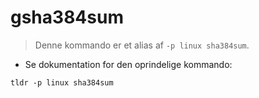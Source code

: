 # gsha384sum

> Denne kommando er et alias af `-p linux sha384sum`.

- Se dokumentation for den oprindelige kommando:

`tldr -p linux sha384sum`
